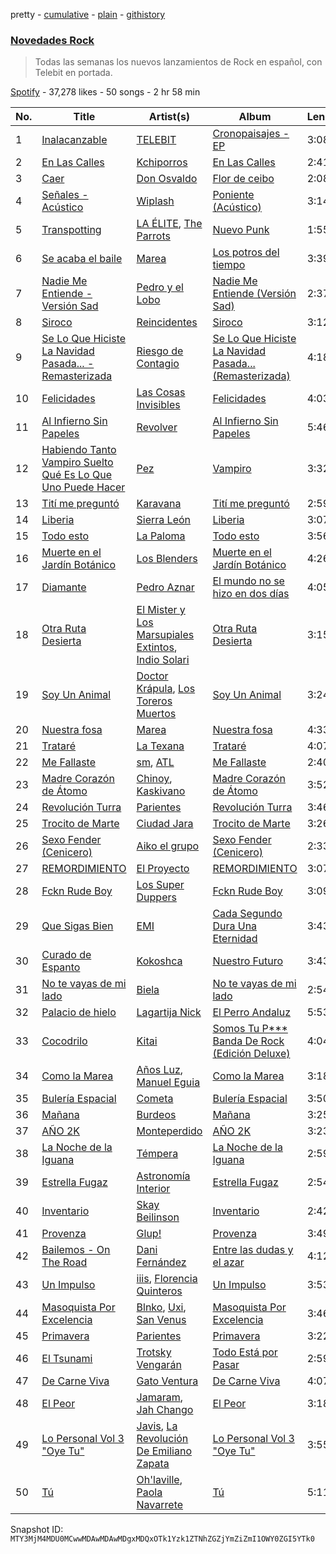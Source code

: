 pretty - [cumulative](/playlists/cumulative/37i9dQZF1DX1MT1Ubz4wvO.md) - [plain](/playlists/plain/37i9dQZF1DX1MT1Ubz4wvO) - [githistory](https://github.githistory.xyz/mackorone/spotify-playlist-archive/blob/main/playlists/plain/37i9dQZF1DX1MT1Ubz4wvO)

### [Novedades Rock](https://open.spotify.com/playlist/37i9dQZF1DX1MT1Ubz4wvO)

> Todas las semanas los nuevos lanzamientos de Rock en español, con Telebit en portada.

[Spotify](https://open.spotify.com/user/spotify) - 37,278 likes - 50 songs - 2 hr 58 min

| No. | Title | Artist(s) | Album | Length |
|---|---|---|---|---|
| 1 | [Inalacanzable](https://open.spotify.com/track/4l0QVLmd1kFzP9hA6L0mJV) | [TELEBIT](https://open.spotify.com/artist/1IppeXcGxXcEec0znuY7bI) | [Cronopaisajes \- EP](https://open.spotify.com/album/2lTbNjxusc20TmIZ6DGfJo) | 3:08 |
| 2 | [En Las Calles](https://open.spotify.com/track/5xeWKH7GcUCKM6aLtzkSm5) | [Kchiporros](https://open.spotify.com/artist/6bxlchoOipKgLaJKgoCzOZ) | [En Las Calles](https://open.spotify.com/album/03dGvr1nMBKbUUlTAEDgFF) | 2:41 |
| 3 | [Caer](https://open.spotify.com/track/76imPO6e12fh4HTzsbqYVm) | [Don Osvaldo](https://open.spotify.com/artist/09dpFW4ZcLR3GjeG7GOJR8) | [Flor de ceibo](https://open.spotify.com/album/3bX8ps73c1Ps2lroSYD2rV) | 2:08 |
| 4 | [Señales \- Acústico](https://open.spotify.com/track/0dQv32aSIEcqwKZeBfO0bH) | [Wiplash](https://open.spotify.com/artist/1KDNCVuc8zP3h8O1T5MJm9) | [Poniente \(Acústico\)](https://open.spotify.com/album/7IZUILLpY4ho94148ai5QI) | 3:14 |
| 5 | [Transpotting](https://open.spotify.com/track/0lmOqQyyBqZxssCbxG2M7Z) | [LA ÉLITE](https://open.spotify.com/artist/0sISeGVb8SMEQGbI9DBfov), [The Parrots](https://open.spotify.com/artist/34UH1BNxUlj7CjvivyS5Ev) | [Nuevo Punk](https://open.spotify.com/album/4BvgVjyh1dUisuvJdBZG9E) | 1:55 |
| 6 | [Se acaba el baile](https://open.spotify.com/track/2Ne8blsOJHicHczTEAE318) | [Marea](https://open.spotify.com/artist/5EBH204cwRkvAWknwTAjCQ) | [Los potros del tiempo](https://open.spotify.com/album/2wq6iSLc1qwarbRghaaKJY) | 3:39 |
| 7 | [Nadie Me Entiende \- Versión Sad](https://open.spotify.com/track/0HBmBw4YNgafXkdvcA7FPn) | [Pedro y el Lobo](https://open.spotify.com/artist/46p5O2p6Qi9L0RPB55gzak) | [Nadie Me Entiende \(Versión Sad\)](https://open.spotify.com/album/1nQf3yrIW8borS1FUsLm41) | 2:37 |
| 8 | [Siroco](https://open.spotify.com/track/7AiLXp1khPg2nsdKFcgjBs) | [Reincidentes](https://open.spotify.com/artist/6AZ89uxvjtR2Cpe1hE3kpX) | [Siroco](https://open.spotify.com/album/7gg2sZU5veubapZJqPdfes) | 3:12 |
| 9 | [Se Lo Que Hiciste La Navidad Pasada..\. \- Remasterizada](https://open.spotify.com/track/7aCERji60wgqPNPucQoqgP) | [Riesgo de Contagio](https://open.spotify.com/artist/5xwNWlB2SB0yzaAQOgcysm) | [Se Lo Que Hiciste La Navidad Pasada..\. \(Remasterizada\)](https://open.spotify.com/album/2h3qZEytBQ3h6cLG9B6dZN) | 4:18 |
| 10 | [Felicidades](https://open.spotify.com/track/6QtCmzTDRl2KigaZrzz5zw) | [Las Cosas Invisibles](https://open.spotify.com/artist/3zZQNn1UpIiApuXq7KjGL7) | [Felicidades](https://open.spotify.com/album/3JNsIKSguP1ouxgU7xA6DO) | 4:03 |
| 11 | [Al Infierno Sin Papeles](https://open.spotify.com/track/5TJ7VhK15u08NDVsWzgD24) | [Revolver](https://open.spotify.com/artist/0U5P1naxYkkOsbHIGkVU9c) | [Al Infierno Sin Papeles](https://open.spotify.com/album/7D8e0S6pShMYu0UF8ByGac) | 5:46 |
| 12 | [Habiendo Tanto Vampiro Suelto Qué Es Lo Que Uno Puede Hacer](https://open.spotify.com/track/0yhQjirYMztHSVOq254H2W) | [Pez](https://open.spotify.com/artist/00demsNI1p5KmzWGlrnrdh) | [Vampiro](https://open.spotify.com/album/2uRqZQjUXYwudCJudHxKCB) | 3:32 |
| 13 | [Tití me preguntó](https://open.spotify.com/track/0W0heH6ONZtZVJx2s7EYbV) | [Karavana](https://open.spotify.com/artist/6SShgjYwZQZ8Nx2wo5IKdd) | [Tití me preguntó](https://open.spotify.com/album/51PB80e4XjDn2byH7KvbBf) | 2:59 |
| 14 | [Liberia](https://open.spotify.com/track/5WYNiS7FZyP0WY8FCISlTt) | [Sierra León](https://open.spotify.com/artist/0cyhvPv23KSGqLirkaCPyV) | [Liberia](https://open.spotify.com/album/3GEfvKMx87m3rd02PLMGls) | 3:07 |
| 15 | [Todo esto](https://open.spotify.com/track/2CInTjiAuiDmXCu1KFwnje) | [La Paloma](https://open.spotify.com/artist/6poevqCIGOy8886WKNTHkv) | [Todo esto](https://open.spotify.com/album/7x0iimj0cN4ydG2P9zk0dg) | 3:56 |
| 16 | [Muerte en el Jardín Botánico](https://open.spotify.com/track/4HJtmS8JXnrR521Szn3RUE) | [Los Blenders](https://open.spotify.com/artist/19JX619qYCK7xfjaTxzhai) | [Muerte en el Jardín Botánico](https://open.spotify.com/album/1xtbJb0nDQuoex12w7yILl) | 4:26 |
| 17 | [Diamante](https://open.spotify.com/track/09PAG3Co1FvI01BkpTU37G) | [Pedro Aznar](https://open.spotify.com/artist/2FFrhWZS9vJsh2UvxYPRr6) | [El mundo no se hizo en dos días](https://open.spotify.com/album/0fgFACvyGw95nnSQbr7mtP) | 4:05 |
| 18 | [Otra Ruta Desierta](https://open.spotify.com/track/5KNp5cdwR9buN93aPQMjcD) | [El Mister y Los Marsupiales Extintos](https://open.spotify.com/artist/7DakWF6Sq7Q4JjvMXqJu1N), [Indio Solari](https://open.spotify.com/artist/0nUGkxUncFeXt0Dr0hhrc4) | [Otra Ruta Desierta](https://open.spotify.com/album/3Hf6g8dV0gq91YHfYaly9G) | 3:15 |
| 19 | [Soy Un Animal](https://open.spotify.com/track/3fsYznLnu20jrU63nJwxZP) | [Doctor Krápula](https://open.spotify.com/artist/6qr2W4OfZLCIC7gItc7j0r), [Los Toreros Muertos](https://open.spotify.com/artist/6o3v1RDHCgICZ7I4y1BtJI) | [Soy Un Animal](https://open.spotify.com/album/1hcLMvm0ZiGY7yiZWxzXMU) | 3:24 |
| 20 | [Nuestra fosa](https://open.spotify.com/track/4BXoL9geEtuI2YWyo3HWkJ) | [Marea](https://open.spotify.com/artist/5EBH204cwRkvAWknwTAjCQ) | [Nuestra fosa](https://open.spotify.com/album/0t96qSB5WEuLVhvOtDOPHI) | 4:33 |
| 21 | [Trataré](https://open.spotify.com/track/6WJoIAAWCFam54pzy7tmSZ) | [La Texana](https://open.spotify.com/artist/7KXPjNDl2wveAmMIEZHQhB) | [Trataré](https://open.spotify.com/album/2Wmq4uZPKAUNFgi25xofCI) | 4:07 |
| 22 | [Me Fallaste](https://open.spotify.com/track/0NjJRrpHEi82UqDL5Iz5Oc) | [sm](https://open.spotify.com/artist/75MBtVkTLbWWyiCrI8dKhp), [ATL](https://open.spotify.com/artist/7moaTmrKrxOnFYW07pMEpg) | [Me Fallaste](https://open.spotify.com/album/391UDMjzqysdjCV6lg08iR) | 2:40 |
| 23 | [Madre Corazón de Átomo](https://open.spotify.com/track/3PSJCQuRCeowzPFRCVePsO) | [Chinoy](https://open.spotify.com/artist/7ah2GYpn05JkpAIk7vop8g), [Kaskivano](https://open.spotify.com/artist/0i36EQVtjFoow9nw3UgYCl) | [Madre Corazón de Átomo](https://open.spotify.com/album/5NIxNiU2TPC2bgjbJSyddE) | 3:52 |
| 24 | [Revolución Turra](https://open.spotify.com/track/0STX0Bh4Zhugirm3FI9Dzp) | [Parientes](https://open.spotify.com/artist/76lUSSvc6Z83CLrIVB7YrE) | [Revolución Turra](https://open.spotify.com/album/0mDPX1WUckm9MJ4eMTEq9v) | 3:46 |
| 25 | [Trocito de Marte](https://open.spotify.com/track/2oVdME9vk0rgwbF5CeTvkK) | [Ciudad Jara](https://open.spotify.com/artist/1x6i8bPtzYRUWm4YVA6K5i) | [Trocito de Marte](https://open.spotify.com/album/47gVxW6F8pa0voKPppDIRx) | 3:26 |
| 26 | [Sexo Fender \(Cenicero\)](https://open.spotify.com/track/4Y3qTPXb2Wuav8yKpoOSfX) | [Aiko el grupo](https://open.spotify.com/artist/0mk9dVJMJF4fanFzeZo6K1) | [Sexo Fender \(Cenicero\)](https://open.spotify.com/album/3OD8JFgO0Oh8OwD4tAF236) | 2:33 |
| 27 | [REMORDIMIENTO](https://open.spotify.com/track/2LzcBK5hfCP5sRKpGQmWpX) | [El Proyecto](https://open.spotify.com/artist/5tm5SxkL3KMVzl9XQvr5Ai) | [REMORDIMIENTO](https://open.spotify.com/album/5j7qcWBm36z31n2E6woUhZ) | 3:07 |
| 28 | [Fckn Rude Boy](https://open.spotify.com/track/0MaldY8huXCywlJoE0JoPg) | [Los Super Duppers](https://open.spotify.com/artist/22CI7k33hXwKKUf5PKeU07) | [Fckn Rude Boy](https://open.spotify.com/album/6AjraPyrnPcReiqxMmcsMh) | 3:09 |
| 29 | [Que Sigas Bien](https://open.spotify.com/track/3BWUc9emQ4e1SglwrkBMtR) | [EMI](https://open.spotify.com/artist/6ITLgutvUhAIXVBbdr7FB1) | [Cada Segundo Dura Una Eternidad](https://open.spotify.com/album/456MmGpEpuDN6zIeSYgr99) | 3:43 |
| 30 | [Curado de Espanto](https://open.spotify.com/track/5dEOJ1h0tFWjlxD1R6pwVv) | [Kokoshca](https://open.spotify.com/artist/0FDO0siwgVeDs40rqwS2mK) | [Nuestro Futuro](https://open.spotify.com/album/2K1HTbqFhqJ06MRUFLhcmq) | 3:43 |
| 31 | [No te vayas de mi lado](https://open.spotify.com/track/0PUW3JRQuCjQ1RufGyZ6Gp) | [Biela](https://open.spotify.com/artist/3V4eTmIv1fY1zTRSOFOjEH) | [No te vayas de mi lado](https://open.spotify.com/album/2hxDVwHG1i0A2RtNy9KUxy) | 2:54 |
| 32 | [Palacio de hielo](https://open.spotify.com/track/2U0n0xkjFLSBazyhTSFh9E) | [Lagartija Nick](https://open.spotify.com/artist/6Ipe0i7N3mneCjxpkNifri) | [El Perro Andaluz](https://open.spotify.com/album/6mArtw2X1Jg7EMFCPHRTQo) | 5:53 |
| 33 | [Cocodrilo](https://open.spotify.com/track/1oDTvOOJxYVfLs1xc81fPM) | [Kitai](https://open.spotify.com/artist/2TQyVG4JdI6hdRsOMEFOg4) | [Somos Tu P\*\*\* Banda De Rock \(Edición Deluxe\)](https://open.spotify.com/album/1DxUEqsc58FHmcjReoEqvz) | 4:04 |
| 34 | [Como la Marea](https://open.spotify.com/track/7vwA2Y5nlXHYtqf4nHOiLD) | [Años Luz](https://open.spotify.com/artist/46N1BjrxCmtoQO0RVjVzlP), [Manuel Eguia](https://open.spotify.com/artist/1P9eRRLiLWJRHHbF7jMcpB) | [Como la Marea](https://open.spotify.com/album/6FZHqcuRso8USjaWOKFmGU) | 3:18 |
| 35 | [Bulería Espacial](https://open.spotify.com/track/5FdKI2wZAvbbzGIJrerSlM) | [Cometa](https://open.spotify.com/artist/58yfk7XJoZidLuHKYK3ZxI) | [Bulería Espacial](https://open.spotify.com/album/1HreBpbOnFygL9YyPVYwxC) | 3:50 |
| 36 | [Mañana](https://open.spotify.com/track/3dcGxmc0wfpwE8tCMhfN5l) | [Burdeos](https://open.spotify.com/artist/7cr0BoLNRJqGuloE0R8E4G) | [Mañana](https://open.spotify.com/album/12AyUfLHvVmDWgZhCGKLtC) | 3:25 |
| 37 | [AÑO 2K](https://open.spotify.com/track/16RmicnbjrXlvvG6wsZfwC) | [Monteperdido](https://open.spotify.com/artist/3GxxpOZw5vZ4Z5Wxesav1y) | [AÑO 2K](https://open.spotify.com/album/1KRuP0pNh1Br4acrb7HCYi) | 3:23 |
| 38 | [La Noche de la Iguana](https://open.spotify.com/track/6ajYyaGmGPGlmMtCbRdKP1) | [Témpera](https://open.spotify.com/artist/0ebwViXeJplUU77oCKMT9g) | [La Noche de la Iguana](https://open.spotify.com/album/6ZJYe8WVnY9uLVJkilHX4L) | 2:59 |
| 39 | [Estrella Fugaz](https://open.spotify.com/track/6RapbxJ0fKZTb07u0q19S3) | [Astronomía Interior](https://open.spotify.com/artist/6PpHeERfTGHJnYErCOOdPY) | [Estrella Fugaz](https://open.spotify.com/album/7vTgP7uW2enAgL8eI6AqvY) | 2:54 |
| 40 | [Inventario](https://open.spotify.com/track/5b4nQSv5xOqdkpt1e3N0sq) | [Skay Beilinson](https://open.spotify.com/artist/4K8Mrjr9IvA8QU0Vjj4BED) | [Inventario](https://open.spotify.com/album/5V8oEK9q3A3xVVy2zZS2QU) | 2:42 |
| 41 | [Provenza](https://open.spotify.com/track/74EyCgYnEH3ARfgpLh0Cdq) | [Glup!](https://open.spotify.com/artist/6BrWnoM0y0Viv3DVEcT8GE) | [Provenza](https://open.spotify.com/album/67ihyeAL1wwakz5tBP2rLo) | 3:49 |
| 42 | [Bailemos \- On The Road](https://open.spotify.com/track/0VuqnABiEQSLzVY1N3sm4v) | [Dani Fernández](https://open.spotify.com/artist/0CVOcYvRcSvOXyuR4YGKaC) | [Entre las dudas y el azar](https://open.spotify.com/album/5expex0cGvBl9uKBs5ZFF3) | 4:12 |
| 43 | [Un Impulso](https://open.spotify.com/track/2icTVxrH50Cabwkl4MdkKw) | [iiis](https://open.spotify.com/artist/2bp4bYrLHmI6gekDL7433D), [Florencia Quinteros](https://open.spotify.com/artist/1OwhWlWU6IC0zmcbKRHlEW) | [Un Impulso](https://open.spotify.com/album/7eZzbLnjvSItgTbEYKNBib) | 3:53 |
| 44 | [Masoquista Por Excelencia](https://open.spotify.com/track/2loJZeblhArbHUfIPsdp14) | [Blnko](https://open.spotify.com/artist/1nHfLPLJrZ7mF3vyerDg4d), [Uxi](https://open.spotify.com/artist/0aaeRiZuuowLwChxDy6Am1), [San Venus](https://open.spotify.com/artist/0I1DNEdOBX3s6eL8UlaskZ) | [Masoquista Por Excelencia](https://open.spotify.com/album/640tLSFFXDPvZtFjxkbnnt) | 3:46 |
| 45 | [Primavera](https://open.spotify.com/track/5HYAb6BksQdYBgQu5EKcI4) | [Parientes](https://open.spotify.com/artist/76lUSSvc6Z83CLrIVB7YrE) | [Primavera](https://open.spotify.com/album/7pLByiH5FNE8VhA5FYansp) | 3:22 |
| 46 | [El Tsunami](https://open.spotify.com/track/43OmW8MhFhIkXCZdIJURjj) | [Trotsky Vengarán](https://open.spotify.com/artist/6Hr2CvTnI7x9U3MyDH2zBk) | [Todo Está por Pasar](https://open.spotify.com/album/5MiRAvEz2gIY0qJWvbpWUO) | 2:59 |
| 47 | [De Carne Viva](https://open.spotify.com/track/2j2N3EXBtfr87wuOrJZj0Y) | [Gato Ventura](https://open.spotify.com/artist/7h2kM4syJ9RjSNu0UMGmTZ) | [De Carne Viva](https://open.spotify.com/album/4fxVu3IQlKXmNhxDsECtWL) | 4:07 |
| 48 | [El Peor](https://open.spotify.com/track/47cmtOUoVxWBSDzm4YqIRE) | [Jamaram](https://open.spotify.com/artist/1ZorPJMjMj569PdFp8Ildc), [Jah Chango](https://open.spotify.com/artist/0JL51D0tX8800NfzXLaNqM) | [El Peor](https://open.spotify.com/album/4pp9XzzVAoDNoYo7u5odNo) | 3:18 |
| 49 | [Lo Personal Vol 3 "Oye Tu"](https://open.spotify.com/track/12vNQBO69II53XaaGBa89T) | [Javis](https://open.spotify.com/artist/7tzl1cAWqpBCuZlvi6VBh1), [La Revolución De Emiliano Zapata](https://open.spotify.com/artist/2EoCwZo2xMt4mkFRwlgqb2) | [Lo Personal Vol 3 "Oye Tu"](https://open.spotify.com/album/5SYqKNODofugNkGA0EY3wA) | 3:55 |
| 50 | [Tú](https://open.spotify.com/track/4O9F84MTaD7R9Vs3E9f10C) | [Oh'laville](https://open.spotify.com/artist/5uDxyttOUh6KJic2MFbwQ7), [Paola Navarrete](https://open.spotify.com/artist/45nJ2GweSs0s4gWVGHLhYu) | [Tú](https://open.spotify.com/album/3DG29GSms66Jn5YckINI4e) | 5:11 |

Snapshot ID: `MTY3MjM4MDU0MCwwMDAwMDAwMDgxMDQxOTk1Yzk1ZTNhZGZjYmZiZmI1OWY0ZGI5YTk0`
